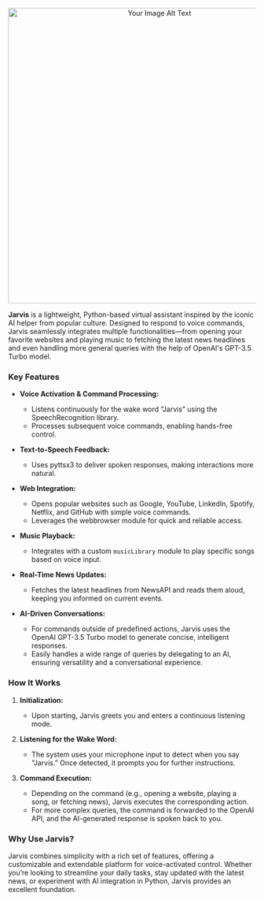 <p align="center">
  <img src="https://github.com/user-attachments/assets/16269b35-1293-479c-b652-17737d6b06d0" alt="Your Image Alt Text" width="600"> 
</p>

**Jarvis** is a lightweight, Python-based virtual assistant inspired by the iconic AI helper from popular culture. Designed to respond to voice commands, Jarvis seamlessly integrates multiple functionalities—from opening your favorite websites and playing music to fetching the latest news headlines and even handling more general queries with the help of OpenAI's GPT-3.5 Turbo model.

### Key Features

- **Voice Activation & Command Processing:**  
  - Listens continuously for the wake word “Jarvis” using the SpeechRecognition library.
  - Processes subsequent voice commands, enabling hands-free control.

- **Text-to-Speech Feedback:**  
  - Uses pyttsx3 to deliver spoken responses, making interactions more natural.

- **Web Integration:**  
  - Opens popular websites such as Google, YouTube, LinkedIn, Spotify, Netflix, and GitHub with simple voice commands.
  - Leverages the webbrowser module for quick and reliable access.

- **Music Playback:**  
  - Integrates with a custom `musicLibrary` module to play specific songs based on voice input.

- **Real-Time News Updates:**  
  - Fetches the latest headlines from NewsAPI and reads them aloud, keeping you informed on current events.

- **AI-Driven Conversations:**  
  - For commands outside of predefined actions, Jarvis uses the OpenAI GPT-3.5 Turbo model to generate concise, intelligent responses.
  - Easily handles a wide range of queries by delegating to an AI, ensuring versatility and a conversational experience.

### How It Works

1. **Initialization:**  
   - Upon starting, Jarvis greets you and enters a continuous listening mode.

2. **Listening for the Wake Word:**  
   - The system uses your microphone input to detect when you say “Jarvis.” Once detected, it prompts you for further instructions.

3. **Command Execution:**  
   - Depending on the command (e.g., opening a website, playing a song, or fetching news), Jarvis executes the corresponding action.
   - For more complex queries, the command is forwarded to the OpenAI API, and the AI-generated response is spoken back to you.

### Why Use Jarvis?

Jarvis combines simplicity with a rich set of features, offering a customizable and extendable platform for voice-activated control. Whether you’re looking to streamline your daily tasks, stay updated with the latest news, or experiment with AI integration in Python, Jarvis provides an excellent foundation.

